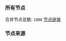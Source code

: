 ### 所有节点
合并节点总数: `1088`
[节点链接](https://raw.githubusercontent.com/rzhy1/11/master/sub/sub_merge_base64.txt)

### 节点来源

